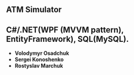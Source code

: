 ATM Simulator
---
C#/.NET(WPF (MVVM pattern), EntityFramework), SQL(MySQL).
---
+ **Volodymyr Osadchuk**
+ **Sergei Konoshenko**
+ **Rostyslav Marchuk**